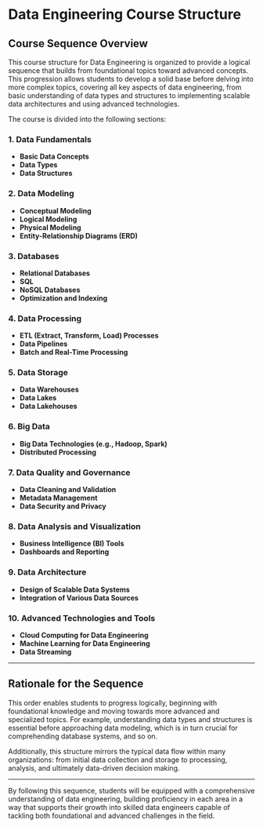 # Data Engineering Course Structure

## Course Sequence Overview

This course structure for Data Engineering is organized to provide a logical sequence that builds from foundational topics toward advanced concepts. This progression allows students to develop a solid base before delving into more complex topics, covering all key aspects of data engineering, from basic understanding of data types and structures to implementing scalable data architectures and using advanced technologies.

The course is divided into the following sections:

### 1. Data Fundamentals
   - **Basic Data Concepts**
   - **Data Types**
   - **Data Structures**

### 2. Data Modeling
   - **Conceptual Modeling**
   - **Logical Modeling**
   - **Physical Modeling**
   - **Entity-Relationship Diagrams (ERD)**

### 3. Databases
   - **Relational Databases**
   - **SQL**
   - **NoSQL Databases**
   - **Optimization and Indexing**

### 4. Data Processing
   - **ETL (Extract, Transform, Load) Processes**
   - **Data Pipelines**
   - **Batch and Real-Time Processing**

### 5. Data Storage
   - **Data Warehouses**
   - **Data Lakes**
   - **Data Lakehouses**

### 6. Big Data
   - **Big Data Technologies (e.g., Hadoop, Spark)**
   - **Distributed Processing**

### 7. Data Quality and Governance
   - **Data Cleaning and Validation**
   - **Metadata Management**
   - **Data Security and Privacy**

### 8. Data Analysis and Visualization
   - **Business Intelligence (BI) Tools**
   - **Dashboards and Reporting**

### 9. Data Architecture
   - **Design of Scalable Data Systems**
   - **Integration of Various Data Sources**

### 10. Advanced Technologies and Tools
   - **Cloud Computing for Data Engineering**
   - **Machine Learning for Data Engineering**
   - **Data Streaming**

---

## Rationale for the Sequence

This order enables students to progress logically, beginning with foundational knowledge and moving towards more advanced and specialized topics. For example, understanding data types and structures is essential before approaching data modeling, which is in turn crucial for comprehending database systems, and so on.

Additionally, this structure mirrors the typical data flow within many organizations: from initial data collection and storage to processing, analysis, and ultimately data-driven decision making.

---

By following this sequence, students will be equipped with a comprehensive understanding of data engineering, building proficiency in each area in a way that supports their growth into skilled data engineers capable of tackling both foundational and advanced challenges in the field.

